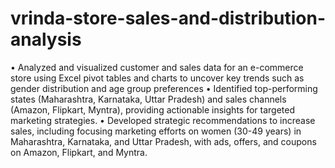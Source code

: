# vrinda-store-sales-and-distribution-analysis 
•	Analyzed and visualized customer and sales data for an e-commerce store using Excel pivot tables and charts to uncover key trends such as gender distribution and age group preferences
•	Identified top-performing states (Maharashtra, Karnataka, Uttar Pradesh) and sales channels (Amazon, Flipkart, Myntra), providing actionable insights for targeted marketing strategies.
•	Developed strategic recommendations to increase sales, including focusing marketing efforts on women (30-49 years) in Maharashtra, Karnataka, and Uttar Pradesh, with ads, offers, and coupons on Amazon, Flipkart, and Myntra.
